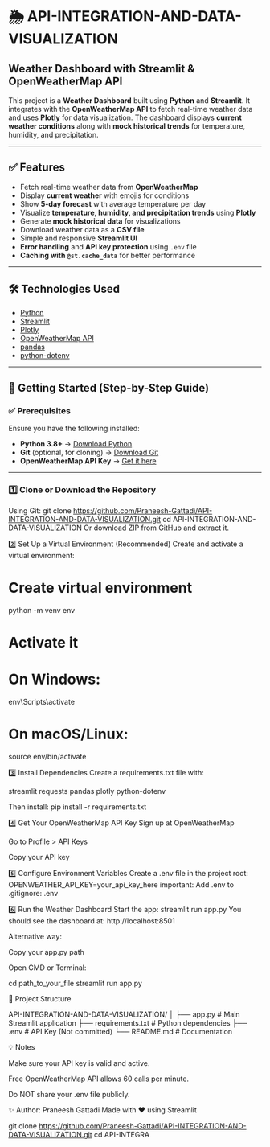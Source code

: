 # 🌦️ API-INTEGRATION-AND-DATA-VISUALIZATION

## Weather Dashboard with Streamlit & OpenWeatherMap API

This project is a **Weather Dashboard** built using **Python** and **Streamlit**. It integrates with the **OpenWeatherMap API** to fetch real-time weather data and uses **Plotly** for data visualization. The dashboard displays **current weather conditions** along with **mock historical trends** for temperature, humidity, and precipitation.

---

## ✅ Features

- Fetch real-time weather data from **OpenWeatherMap**
- Display **current weather** with emojis for conditions
- Show **5-day forecast** with average temperature per day
- Visualize **temperature, humidity, and precipitation trends** using **Plotly**
- Generate **mock historical data** for visualizations
- Download weather data as a **CSV file**
- Simple and responsive **Streamlit UI**
- **Error handling** and **API key protection** using `.env` file
- **Caching with `@st.cache_data`** for better performance

---

## 🛠 Technologies Used

- [Python](https://www.python.org/)
- [Streamlit](https://streamlit.io/)
- [Plotly](https://plotly.com/)
- [OpenWeatherMap API](https://openweathermap.org/api)
- [pandas](https://pandas.pydata.org/)
- [python-dotenv](https://pypi.org/project/python-dotenv/)

---

## 🚀 Getting Started (Step-by-Step Guide)

### ✅ Prerequisites
Ensure you have the following installed:
- **Python 3.8+** → [Download Python](https://www.python.org/downloads/)
- **Git** (optional, for cloning) → [Download Git](https://git-scm.com/)
- **OpenWeatherMap API Key** → [Get it here](https://openweathermap.org/api)

---

### 1️⃣ Clone or Download the Repository
Using Git:
git clone https://github.com/Praneesh-Gattadi/API-INTEGRATION-AND-DATA-VISUALIZATION.git
cd API-INTEGRATION-AND-DATA-VISUALIZATION
Or download ZIP from GitHub and extract it.

2️⃣ Set Up a Virtual Environment (Recommended)
Create and activate a virtual environment:
# Create virtual environment
python -m venv env

# Activate it
# On Windows:
env\Scripts\activate
# On macOS/Linux:
source env/bin/activate

3️⃣ Install Dependencies
Create a requirements.txt file with:

streamlit
requests
pandas
plotly
python-dotenv

Then install:
pip install -r requirements.txt

4️⃣ Get Your OpenWeatherMap API Key
Sign up at OpenWeatherMap

Go to Profile > API Keys

Copy your API key


5️⃣ Configure Environment Variables
Create a .env file in the project root:
OPENWEATHER_API_KEY=your_api_key_here
important: Add .env to .gitignore:
.env

6️⃣ Run the Weather Dashboard
Start the app:
streamlit run app.py
You should see the dashboard at:
http://localhost:8501

Alternative way:

Copy your app.py path

Open CMD or Terminal:

cd path_to_your_file
streamlit run app.py

📌 Project Structure

API-INTEGRATION-AND-DATA-VISUALIZATION/
│
├── app.py                # Main Streamlit application
├── requirements.txt      # Python dependencies
├── .env                  # API Key (Not committed)
└── README.md             # Documentation

💡 Notes

Make sure your API key is valid and active.

Free OpenWeatherMap API allows 60 calls per minute.

Do NOT share your .env file publicly.

✨ Author: Praneesh Gattadi
Made with ❤️ using Streamlit







git clone https://github.com/Praneesh-Gattadi/API-INTEGRATION-AND-DATA-VISUALIZATION.git
cd API-INTEGRA
